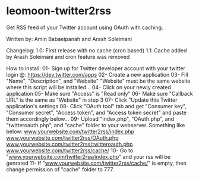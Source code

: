 leomoon-twitter2rss
===================

Get RSS feed of your Twitter account using OAuth with caching.

Written by:
    Amin Babaeipanah and Arash Soleimani

Changelog:
    1.0: First release with no cache (cron based)
    1.1: Cache added by Arash Soleimani and cron feature was removed

How to install:
    01- Sign up for Twitter developer account with your twitter login @: https://dev.twitter.com/apps
    02- Create a new application
    03- Fill "Name", "Description", and "Website"
        "Website" must be the same website where this script will be installed...
    04- Click on your newly created application
    05- Make sure "Access" is "Read only"
    06- Make sure "Callback URL" is the same as "Website" in step 3
    07- Click "Update this Twitter application's settings
    08- Click "OAuth tool" tab and get "Consumer key", "Consumer secret", "Access token", and "Access token secret"
        and paste them accordingly below...
    09- Upload "index.php", "OAuth.php", and "twitteroauth.php", and "cache" folder to your webserver. Something like below:
        www.yourwebsite.com/twitter2rss/index.php
        www.yourwebsite.com/twitter2rss/OAuth.php
        www.yourwebsite.com/twitter2rss/twitteroauth.php
        www.yourwebsite.com/twitter2rss/cache/
    10- Go to "www.yourwebsite.com/twitter2rss/index.php" and your rss will be genrated
    11- If "www.yourwebsite.com/twitter2rss/cache/" is empty, then change permission of "cache" folder to 777.

